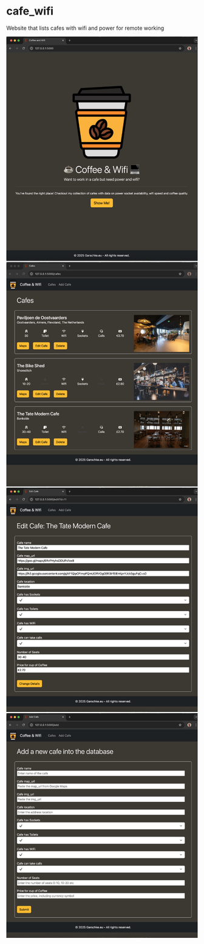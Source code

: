 # cafe_wifi
Website that lists cafes with wifi and power for remote working

<img src="static/images/home.png" style="width=450px; height=600px">

<img src="static/images/cafes.png" style="width=450px; height=600px">

<img src="static/images/edit.png" style="width=450px; height=600px">

<img src="static/images/add.png" style="width=450px; height=600px">
